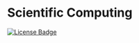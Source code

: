 # Scientific Computing

[![License Badge](https://img.shields.io/github/license/Computational-Applied-Mechanics/scico)](LICENSE.md)
